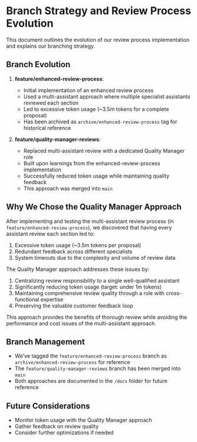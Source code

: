 # Branch Strategy and Review Process Evolution

This document outlines the evolution of our review process implementation and explains our branching strategy.

## Branch Evolution

1. **feature/enhanced-review-process**:
   - Initial implementation of an enhanced review process
   - Used a multi-assistant approach where multiple specialist assistants reviewed each section
   - Led to excessive token usage (~3.5m tokens for a complete proposal)
   - Has been archived as `archive/enhanced-review-process` tag for historical reference

2. **feature/quality-manager-reviews**:
   - Replaced multi-assistant review with a dedicated Quality Manager role
   - Built upon learnings from the enhanced-review-process implementation
   - Successfully reduced token usage while maintaining quality feedback
   - This approach was merged into `main`

## Why We Chose the Quality Manager Approach

After implementing and testing the multi-assistant review process (in `feature/enhanced-review-process`), we discovered that having every assistant review each section led to:

1. Excessive token usage (~3.5m tokens per proposal)
2. Redundant feedback across different specialists
3. System timeouts due to the complexity and volume of review data

The Quality Manager approach addresses these issues by:

1. Centralizing review responsibility to a single well-qualified assistant
2. Significantly reducing token usage (target: under 1m tokens)
3. Maintaining comprehensive review quality through a role with cross-functional expertise
4. Preserving the valuable customer feedback loop

This approach provides the benefits of thorough review while avoiding the performance and cost issues of the multi-assistant approach.

## Branch Management

- We've tagged the `feature/enhanced-review-process` branch as `archive/enhanced-review-process` for reference
- The `feature/quality-manager-reviews` branch has been merged into `main`
- Both approaches are documented in the `/docs` folder for future reference

## Future Considerations

- Monitor token usage with the Quality Manager approach
- Gather feedback on review quality
- Consider further optimizations if needed

